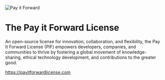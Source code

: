 ![Pay it Forward](https://payitforwardlicense.com/appicon.png "Pay it Forward")


# The Pay it Forward License

An open-source license for innovation, collaboration, and flexibility, the Pay It Forward License (PIF) empowers developers, companies, and communities to thrive by fostering a global movement of knowledge-sharing, ethical technology development, and contributions to the greater good.

https://payitforwardlicense.com